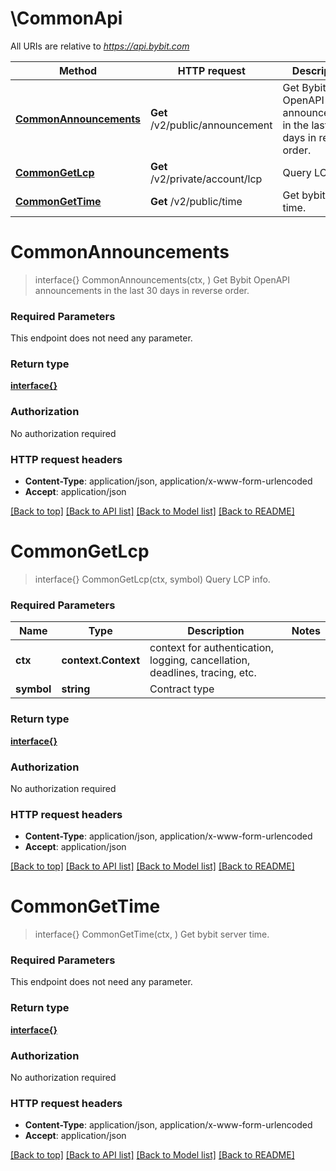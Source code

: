 # \CommonApi

All URIs are relative to *https://api.bybit.com*

Method | HTTP request | Description
------------- | ------------- | -------------
[**CommonAnnouncements**](CommonApi.md#CommonAnnouncements) | **Get** /v2/public/announcement | Get Bybit OpenAPI announcements in the last 30 days in reverse order.
[**CommonGetLcp**](CommonApi.md#CommonGetLcp) | **Get** /v2/private/account/lcp | Query LCP info.
[**CommonGetTime**](CommonApi.md#CommonGetTime) | **Get** /v2/public/time | Get bybit server time.


# **CommonAnnouncements**
> interface{} CommonAnnouncements(ctx, )
Get Bybit OpenAPI announcements in the last 30 days in reverse order.

### Required Parameters
This endpoint does not need any parameter.

### Return type

[**interface{}**](interface{}.md)

### Authorization

No authorization required

### HTTP request headers

 - **Content-Type**: application/json, application/x-www-form-urlencoded
 - **Accept**: application/json

[[Back to top]](#) [[Back to API list]](../README.md#documentation-for-api-endpoints) [[Back to Model list]](../README.md#documentation-for-models) [[Back to README]](../README.md)

# **CommonGetLcp**
> interface{} CommonGetLcp(ctx, symbol)
Query LCP info.

### Required Parameters

Name | Type | Description  | Notes
------------- | ------------- | ------------- | -------------
 **ctx** | **context.Context** | context for authentication, logging, cancellation, deadlines, tracing, etc.
  **symbol** | **string**| Contract type | 

### Return type

[**interface{}**](interface{}.md)

### Authorization

No authorization required

### HTTP request headers

 - **Content-Type**: application/json, application/x-www-form-urlencoded
 - **Accept**: application/json

[[Back to top]](#) [[Back to API list]](../README.md#documentation-for-api-endpoints) [[Back to Model list]](../README.md#documentation-for-models) [[Back to README]](../README.md)

# **CommonGetTime**
> interface{} CommonGetTime(ctx, )
Get bybit server time.

### Required Parameters
This endpoint does not need any parameter.

### Return type

[**interface{}**](interface{}.md)

### Authorization

No authorization required

### HTTP request headers

 - **Content-Type**: application/json, application/x-www-form-urlencoded
 - **Accept**: application/json

[[Back to top]](#) [[Back to API list]](../README.md#documentation-for-api-endpoints) [[Back to Model list]](../README.md#documentation-for-models) [[Back to README]](../README.md)

